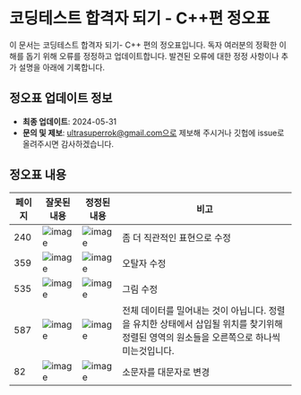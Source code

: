 # 코딩테스트 합격자 되기 - C++편 정오표

이 문서는 코딩테스트 합격자 되기- C++ 편의 정오표입니다. 독자 여러분의 정확한 이해를 돕기 위해 오류를 정정하고 업데이트합니다. 발견된 오류에 대한 정정 사항이나 추가 설명을 아래에 기록합니다.

## 정오표 업데이트 정보

- **최종 업데이트**: 2024-05-31
- **문의 및 제보**: ultrasuperrok@gmail.com으로 제보해 주시거나 깃헙에 issue로 올려주시면 감사하겠습니다.

## 정오표 내용

| 페이지  | 잘못된 내용 | 정정된 내용 | 비고 |
|--------|-------------|-------------|------|
| 240     | ![image](https://github.com/dremdeveloper/codingtest_cpp/assets/131899974/628081ed-f3ab-433c-8519-ab9c7cee8377) |![image](https://github.com/dremdeveloper/codingtest_cpp/assets/131899974/cfa0b24e-8ae1-4fce-9f03-94bc524358b3)| 좀 더 직관적인 표현으로 수정 |
|359|![image](https://github.com/dremdeveloper/codingtest_cpp/assets/131899974/095f7e28-e022-45b7-8c86-9c627985827d)|![image](https://github.com/dremdeveloper/codingtest_cpp/assets/131899974/4ca4d827-e4f8-44cf-b8d9-2b4988c0b011)|오탈자 수정|
|535|![image](https://github.com/user-attachments/assets/10dbc36f-49b5-4e0f-b79c-cc02605bb2a3)|![image](https://github.com/user-attachments/assets/42b678f7-472b-41db-92e4-b584ab7e9ace)|그림 수정|
| 587     | ![image](https://github.com/user-attachments/assets/5ec175a7-c610-4c45-8d65-c450fe0e928b)|![image](https://github.com/user-attachments/assets/481412e7-cb54-4e3b-9d8d-42e6e5c62e38)|전체 데이터를 밀어내는 것이 아닙니다. 정렬을 유치한 상태에서 삽입될 위치를 찾기위해 정렬된 영역의 원소들을 오른쪽으로 하나씩 미는것입니다.|
| 82     | ![image](https://github.com/user-attachments/assets/16a81d58-cb8b-4b34-96c6-1131b7f54c1c)|![image](https://github.com/user-attachments/assets/b6faa1b8-d76a-4a28-a5c8-fc19765901d8)|소문자를 대문자로 변경|
